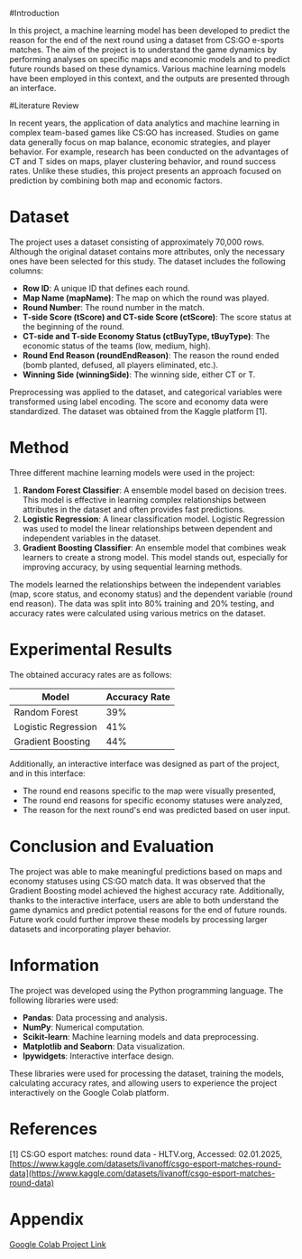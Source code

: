 #Introduction

In this project, a machine learning model has been developed to predict the reason for the end of the next round using a dataset from CS:GO e-sports matches. The aim of the project is to understand the game dynamics by performing analyses on specific maps and economic models and to predict future rounds based on these dynamics. Various machine learning models have been employed in this context, and the outputs are presented through an interface.

#Literature Review

In recent years, the application of data analytics and machine learning in complex team-based games like CS:GO has increased. Studies on game data generally focus on map balance, economic strategies, and player behavior. For example, research has been conducted on the advantages of CT and T sides on maps, player clustering behavior, and round success rates. Unlike these studies, this project presents an approach focused on prediction by combining both map and economic factors.

# Dataset

The project uses a dataset consisting of approximately 70,000 rows. Although the original dataset contains more attributes, only the necessary ones have been selected for this study. The dataset includes the following columns:

- **Row ID**: A unique ID that defines each round.
- **Map Name (mapName)**: The map on which the round was played.
- **Round Number**: The round number in the match.
- **T-side Score (tScore) and CT-side Score (ctScore)**: The score status at the beginning of the round.
- **CT-side and T-side Economy Status (ctBuyType, tBuyType)**: The economic status of the teams (low, medium, high).
- **Round End Reason (roundEndReason)**: The reason the round ended (bomb planted, defused, all players eliminated, etc.).
- **Winning Side (winningSide)**: The winning side, either CT or T.

Preprocessing was applied to the dataset, and categorical variables were transformed using label encoding. The score and economy data were standardized. The dataset was obtained from the Kaggle platform \[1\].

# Method

Three different machine learning models were used in the project:

1. **Random Forest Classifier**: A ensemble model based on decision trees. This model is effective in learning complex relationships between attributes in the dataset and often provides fast predictions.
2. **Logistic Regression**: A linear classification model. Logistic Regression was used to model the linear relationships between dependent and independent variables in the dataset.
3. **Gradient Boosting Classifier**: An ensemble model that combines weak learners to create a strong model. This model stands out, especially for improving accuracy, by using sequential learning methods.

The models learned the relationships between the independent variables (map, score status, and economy status) and the dependent variable (round end reason). The data was split into 80% training and 20% testing, and accuracy rates were calculated using various metrics on the dataset.

# Experimental Results

The obtained accuracy rates are as follows:

| Model               | Accuracy Rate |
|---------------------|---------------|
| Random Forest       | 39%           |
| Logistic Regression | 41%           |
| Gradient Boosting   | 44%           |

Additionally, an interactive interface was designed as part of the project, and in this interface:

- The round end reasons specific to the map were visually presented,
- The round end reasons for specific economy statuses were analyzed,
- The reason for the next round's end was predicted based on user input.

# Conclusion and Evaluation

The project was able to make meaningful predictions based on maps and economy statuses using CS:GO match data. It was observed that the Gradient Boosting model achieved the highest accuracy rate. Additionally, thanks to the interactive interface, users are able to both understand the game dynamics and predict potential reasons for the end of future rounds. Future work could further improve these models by processing larger datasets and incorporating player behavior.

# Information

The project was developed using the Python programming language. The following libraries were used:

- **Pandas**: Data processing and analysis.
- **NumPy**: Numerical computation.
- **Scikit-learn**: Machine learning models and data preprocessing.
- **Matplotlib and Seaborn**: Data visualization.
- **Ipywidgets**: Interactive interface design.

These libraries were used for processing the dataset, training the models, calculating accuracy rates, and allowing users to experience the project interactively on the Google Colab platform.

# References

[1] CS:GO esport matches: round data - HLTV.org, Accessed: 02.01.2025, [https://www.kaggle.com/datasets/livanoff/csgo-esport-matches-round-data](https://www.kaggle.com/datasets/livanoff/csgo-esport-matches-round-data)

# Appendix

[Google Colab Project Link](https://colab.research.google.com/drive/15YozWUYVQqfxdenIl_jmyBJZeFbwOlGr?usp=sharing)
